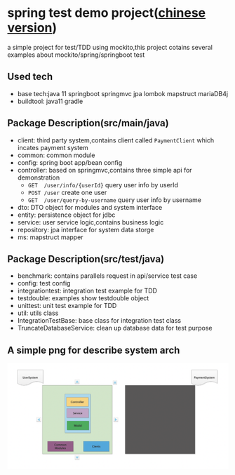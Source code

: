 # spring test demo project([chinese version](readme_zh_cn.md))
a simple project for test/TDD using mockito,this project cotains several examples about mockito/spring/springboot test 

## Used tech
 - base tech:java 11  springboot springmvc jpa lombok mapstruct mariaDB4j
 - buildtool: java11 gradle

## Package Description(src/main/java)
- client: third party system,contains client called ```PaymentClient``` which incates payment system
- common: common module
- config: spring boot app/bean config
- controller: based on springmvc,contains three simple api for demonstration
    - ```GET  /user/info/{userId}``` query user info by userId
    - ```POST /user``` create one user
    - ```GET  /user/query-by-username``` query user info by username
- dto: DTO object for modules and system interface
- entity: persistence object for jdbc
- service: user service logic,contains business logic
- repository: jpa interface for system data storge
- ms: mapstruct mapper

## Package Description(src/test/java)
- benchmark: contains parallels request in api/service test case
- config: test config
- integrationtest: integration test example for TDD
- testdouble: examples show testdouble object
- unittest: unit test example for TDD
- util: utils class
- IntegrationTestBase: base class for integration test class
- TruncateDatabaseService: clean up database data for test purpose

## A simple png for describe system arch

![user system arch](user_system_arch.png)
